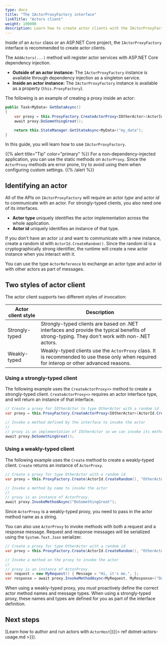 ```yaml
---
type: docs
title: "The IActorProxyFactory interface"
linkTitle: "Actors client"
weight: 100000
description: Learn how to create actor clients with the IActorProxyFactory interface
---
```


Inside of an `Actor` class or an ASP.NET Core project, the `IActorProxyFactory` interface is recommended to create actor clients.

The `AddActors(...)` method will register actor services with ASP.NET Core dependency injection.

- **Outside of an actor instance:** The `IActorProxyFactory` instance is available through dependency injection as a singleton service.
- **Inside an actor instance:** The `IActorProxyFactory` instance is available as a property (`this.ProxyFactory`).

The following is an example of creating a proxy inside an actor:

```csharp
public Task<MyData> GetDataAsync()
{
    var proxy = this.ProxyFactory.CreateActorProxy<IOtherActor>(ActorId.CreateRandom(), "OtherActor");
    await proxy.DoSomethingGreat();

    return this.StateManager.GetStateAsync<MyData>("my_data");
}
```

In this guide, you will learn how to use `IActorProxyFactory`. 

{{% alert title="Tip" color="primary" %}}
For a non-dependency-injected application, you can use the static methods on `ActorProxy`. Since the `ActorProxy` methods are error prone, try to avoid using them when configuring custom settings.
{{% /alert %}}

## Identifying an actor

All of the APIs on `IActorProxyFactory` will require an actor _type_ and actor _id_ to communicate with an actor. For strongly-typed clients, you also need one of its interfaces.

- **Actor type** uniquely identifies the actor implementation across the whole application. 
- **Actor id** uniquely identifies an instance of that type.

If you don't have an actor `id` and want to communicate with a new instance, create a random id with `ActorId.CreateRandom()`. Since the random id is a cryptographically strong identifier, the runtime will create a new actor instance when you interact with it.

You can use the type `ActorReference` to exchange an actor type and actor id with other actors as part of messages.

## Two styles of actor client

The actor client supports two different styles of invocation: 

| Actor client style | Description |
| ------------------ | ----------- |
| Strongly-typed | Strongly-typed clients are based on .NET interfaces and provide the typical benefits of strong-typing. They don't work with non-.NET actors. |
| Weakly-typed | Weakly-typed clients use the `ActorProxy` class. It is recommended to use these only when required for interop or other advanced reasons. |

### Using a strongly-typed client

The following example uses the `CreateActorProxy<>` method to create a strongly-typed client. `CreateActorProxy<>` requires an actor interface type, and will return an instance of that interface.

```csharp
// Create a proxy for IOtherActor to type OtherActor with a random id
var proxy = this.ProxyFactory.CreateActorProxy<IOtherActor>(ActorId.CreateRandom(), "OtherActor");

// Invoke a method defined by the interface to invoke the actor
//
// proxy is an implementation of IOtherActor so we can invoke its methods directly
await proxy.DoSomethingGreat();
```

### Using a weakly-typed client

The following example uses the `Create` method to create a weakly-typed client. `Create` returns an instance of `ActorProxy`.

```csharp
// Create a proxy for type OtherActor with a random id
var proxy = this.ProxyFactory.Create(ActorId.CreateRandom(), "OtherActor");

// Invoke a method by name to invoke the actor
//
// proxy is an instance of ActorProxy.
await proxy.InvokeMethodAsync("DoSomethingGreat");
```

Since `ActorProxy` is a weakly-typed proxy, you need to pass in the actor method name as a string.

You can also use `ActorProxy` to invoke methods with both a request and a response message. Request and response messages will be serialized using the `System.Text.Json` serializer.

```csharp
// Create a proxy for type OtherActor with a random id
var proxy = this.ProxyFactory.Create(ActorId.CreateRandom(), "OtherActor");

// Invoke a method on the proxy to invoke the actor
//
// proxy is an instance of ActorProxy.
var request = new MyRequest() { Message = "Hi, it's me.", };
var response = await proxy.InvokeMethodAsync<MyRequest, MyResponse>("DoSomethingGreat", request);
```

When using a weakly-typed proxy, you _must_ proactively define the correct actor method names and message types. When using a strongly-typed proxy, these names and types are defined for you as part of the interface definition.

## Next steps

[Learn how to author and run actors with `ActorHost`]({{< ref dotnet-actors-usage.md >}}).